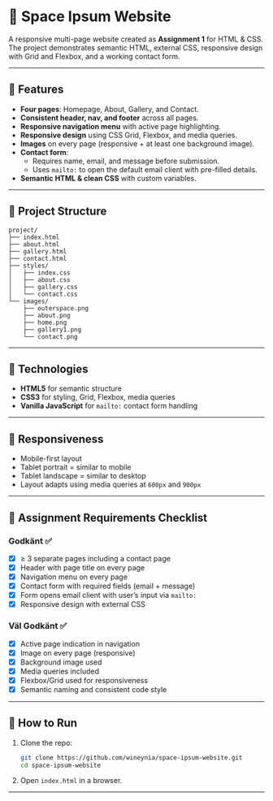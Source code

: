 # 🌌 Space Ipsum Website  

A responsive multi-page website created as **Assignment 1** for HTML & CSS.  
The project demonstrates semantic HTML, external CSS, responsive design with Grid and Flexbox, and a working contact form.  

---

## 🚀 Features
- **Four pages**: Homepage, About, Gallery, and Contact.  
- **Consistent header, nav, and footer** across all pages.  
- **Responsive navigation menu** with active page highlighting.  
- **Responsive design** using CSS Grid, Flexbox, and media queries.  
- **Images** on every page (responsive + at least one background image).  
- **Contact form**:
  - Requires name, email, and message before submission.  
  - Uses `mailto:` to open the default email client with pre-filled details.  
- **Semantic HTML & clean CSS** with custom variables.  

---

## 📂 Project Structure
```
project/
├── index.html
├── about.html
├── gallery.html
├── contact.html
├── styles/
│   ├── index.css
│   ├── about.css
│   ├── gallery.css
│   └── contact.css
└── images/
    ├── outerspace.png
    ├── about.png
    ├── home.png
    ├── gallery1.png
    └── contact.png
```

---

## 🎨 Technologies
- **HTML5** for semantic structure  
- **CSS3** for styling, Grid, Flexbox, media queries  
- **Vanilla JavaScript** for `mailto:` contact form handling  

---

## 📱 Responsiveness
- Mobile-first layout  
- Tablet portrait = similar to mobile  
- Tablet landscape = similar to desktop  
- Layout adapts using media queries at `600px` and `900px`  

---

## 📝 Assignment Requirements Checklist

### Godkänt ✅
- [x] ≥ 3 separate pages including a contact page  
- [x] Header with page title on every page  
- [x] Navigation menu on every page  
- [x] Contact form with required fields (email + message)  
- [x] Form opens email client with user’s input via `mailto:`  
- [x] Responsive design with external CSS  

### Väl Godkänt ✅
- [x] Active page indication in navigation  
- [x] Image on every page (responsive)  
- [x] Background image used  
- [x] Media queries included  
- [x] Flexbox/Grid used for responsiveness  
- [x] Semantic naming and consistent code style  

---

## 🔗 How to Run
1. Clone the repo:  
   ```bash
   git clone https://github.com/wineynia/space-ipsum-website.git
   cd space-ipsum-website
   ```
2. Open `index.html` in a browser.  

---
